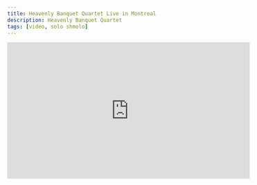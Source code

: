 ```yaml
---
title: Heavenly Banquet Quartet Live in Montreal
description: Heavenly Banquet Quartet
tags: [video, solo shmolo]
---
```


<div class="embed-responsive embed-responsive-16by9"><iframe width="560" height="315" src="https://www.youtube.com/embed/V3n0Hn81gNg" frameborder="0" allowfullscreen></iframe></div>
